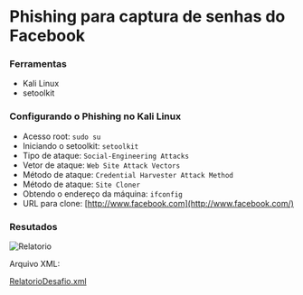 # Phishing para captura de senhas do Facebook

### Ferramentas

- Kali Linux
- setoolkit

### Configurando o Phishing no Kali Linux

- Acesso root: `sudo su`
- Iniciando o setoolkit: `setoolkit`
- Tipo de ataque: `Social-Engineering Attacks`
- Vetor de ataque: `Web Site Attack Vectors`
- Método de ataque: `Credential Harvester Attack Method `
- Método de ataque: `Site Cloner`
- Obtendo o endereço da máquina: `ifconfig`
- URL para clone: [http://www.facebook.com](http://www.facebook.com/)

### Resutados

![Relatorio](/Volumes/Seagate/Projects/bootCampsDIO/FormacaoCyberSecurity/0-Desafios/01-Phishing/Relatorio.png)

Arquivo XML:

 [RelatorioDesafio.xml](RelatorioDesafio.xml) 